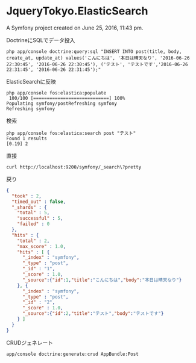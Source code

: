 JqueryTokyo.ElasticSearch
=========================

A Symfony project created on June 25, 2016, 11:43 pm.

DoctrineにSQLでデータ投入
```
php app/console doctrine:query:sql "INSERT INTO post(title, body, create_at, update_at) values('こんにちは', '本日は晴天なり', '2016-06-26 22:30:45', '2016-06-26 22:30:45'), ('テスト', 'テストです','2016-06-26 22:31:45', '2016-06-26 22:31:45');"
```

ElasticSearchに反映
```
php app/console fos:elastica:populate
 100/100 [============================] 100%
Populating symfony/postRefreshing symfony
Refreshing symfony
```

検索
```
php app/console fos:elastica:search post "テスト"
Found 1 results
[0.19] 2
```

直接
```
curl http://localhost:9200/symfony/_search\?pretty
```

戻り
```json
{
  "took" : 2,
  "timed_out" : false,
  "_shards" : {
    "total" : 5,
    "successful" : 5,
    "failed" : 0
  },
  "hits" : {
    "total" : 2,
    "max_score" : 1.0,
    "hits" : [ {
      "_index" : "symfony",
      "_type" : "post",
      "_id" : "1",
      "_score" : 1.0,
      "_source":{"id":1,"title":"こんにちは","body":"本日は晴天なり"}
    }, {
      "_index" : "symfony",
      "_type" : "post",
      "_id" : "2",
      "_score" : 1.0,
      "_source":{"id":2,"title":"テスト","body":"テストです"}
    } ]
  }
}
```

CRUDジェネレート
```
app/console doctrine:generate:crud AppBundle:Post
```
